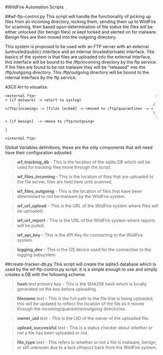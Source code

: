 #WildFire Automation Scripts

##wf-ftp-control.py
This script will handle the functionality of picking up files from an incoming directory, locking them, sending
them up to WildFire for scanning, then based upon determination of file status the files will be either unlocked
(for benign files) or kept locked and alerted on for malware.  Benign files are then moved into the outgoing
directory.

This system is proposed to be used with an FTP server with an external (untrusted/public) interface and an internal
(trusted/private) interface.  The basics of the system is that files are uploaded into the external interface, this
interface will be bound to the /ftp/incoming directory by the ftp service.  If the files are found to be not malware
they will be "released" into the /ftp/outgoing directory.  This /ftp/outgoing directory will be bound to the
internal interface by the ftp service.


ASCII Art to visualize.

    <external ftp>                                                       -> [if malware] -> <alert to syslog>
          |                                                             /
    </ftp/incoming> -> [files locked] -> <moved to /ftp/quarantine> -> <
                                                                        \
                                                                         -> [if benign]  -> <move to /ftp/outgoing>
                                                                                                         |
                                                                                                   <internal ftp>

Global Variables definitions, these are the only components that will need have their configuration adjusted.
>**wf_tracking_db** - This is the location of the sqlite DB which will be used for tracking files move through the script.

>**wf_files_incoming** - This is the location of files that are uploaded to the file server, files are held here until scanned.

>**wf_files_outgoing** - This is the location of files that have been determined to not be malware by the WildFire system.

>**wf_url_upload** - This is the URL of the WildFire system where files will be uploaded.

>**wf_url_report** - This is the URL of the WildFire system where reports will be pulled.

>**wf_api_key** - This is the API Key for connecting to the WildFire system.

>**logging_dev** - This is the OS device used for the connection to the logging subsystem.

##create-tracker-db.py
This script will create the sqlite3 database which is used by the wf-ftp-control.py script.  It is a simple enough
to use and simply creates a DB with the following schema:

>**hash** _text primary key_ - This is the SHA256 hash which is locally generated on the box before uploading.

>**filename** _text_ - This is the full path to the file that is being uploaded, this will be updated to reflect the location of the file as it moves through the incoming/quarantine/outgoing directories.

>**owner_uid** _text_ - This is the UID of the owner of the uploaded file.

>**upload_successful** _text_ - This is a status checker about whether or not a file has been uploaded or not.

>**file_type** _text_ - This refers to whether or not a file is malware, benign, or still unknown due to a lack ofreport back from the WildFire system.